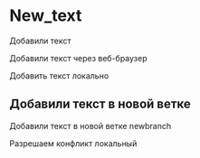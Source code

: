 ﻿# New_text

Добавили текст

Добавили текст через веб-браузер

Добавить текст локально


## Добавили текст в новой ветке

Добавили текст в новой ветке newbranch

Разрешаем конфликт локальный 

